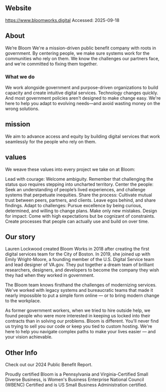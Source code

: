 ## Website

https://www.bloomworks.digital
Accessed: 2025-09-18

## About

We’re Bloom
We're a mission-driven public benefit company with roots in government. By centering people, we make sure systems work for the communities who rely on them. We know the challenges our partners face, and we're committed to fixing them together.

### What we do
We work alongside government and purpose-driven organizations to build capacity and create intuitive digital services. Technology changes quickly. And most government policies aren't designed to make change easy. We're here to help you adapt to evolving needs—and avoid wasting money on the wrong solutions.

## mission
We aim to advance access and equity by building digital services that work seamlessly for the people who rely on them.

## values
We weave these values into every project we take on at Bloom:

Lead with courage: Welcome ambiguity. Remember that challenging the status quo requires stepping into uncharted territory.
Center the people: Seek an understanding of people’s lived experiences, and challenge systems that perpetuate inequities.
Share the process: Cultivate mutual trust between peers, partners, and clients. Leave egos behind, and share findings.
Adapt to challenges: Pursue excellence by being curious, determined, and willing to change plans. Make only new mistakes.
Design for impact: Come with high expectations but be cognizant of constraints. Create processes that people can actually use and build on over time.

## Our story
Lauren Lockwood created Bloom Works in 2018 after creating the first digital services team for the City of Boston. In 2019, she joined up with Emily Wright-Moore, a founding member of the U.S. Digital Service team and lead designer of VA.gov. They put together a dream team of brilliant researchers, designers, and developers to become the company they wish they had when they worked in government.

The Bloom team knows firsthand the challenges of modernizing services. We've worked with legacy systems and bureaucratic teams that made it nearly impossible to put a simple form online — or to bring modern change to the workplace.

As former government workers, when we tried to hire outside help, we found people who were more interested in keeping us locked into their contracts than in solving our problems. Bloom is different. You'll never find us trying to sell you our code or keep you tied to custom hosting. We're here to help you navigate complex paths to make your lives easier — and your vision achievable.

## Other Info

Check out our 2024 Public Benefit Report.

Proudly certified
Bloom is a Pennsylvania and Virginia-Certified Small Diverse Business, is Women's Business Enterprise National Council (WBENC) Certified and is US Small Business Administration certified.